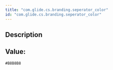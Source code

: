 ```yaml
---
title: "com.glide.cs.branding.seperator_color"
id: "com.glide.cs.branding.seperator_color"
---
```

## Description



## Value: 
```
#B8B8B8
```